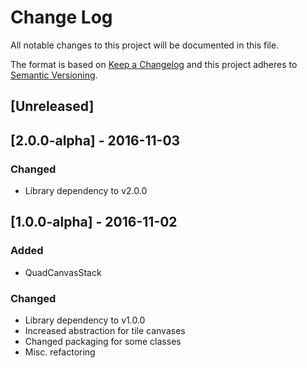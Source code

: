 # Change Log
All notable changes to this project will be documented in this file.

The format is based on [Keep a Changelog](http://keepachangelog.com/)
and this project adheres to [Semantic Versioning](http://semver.org/).

## [Unreleased]

## [2.0.0-alpha] - 2016-11-03
### Changed
- Library dependency to v2.0.0

## [1.0.0-alpha] - 2016-11-02
### Added
- QuadCanvasStack

### Changed
- Library dependency to v1.0.0
- Increased abstraction for tile canvases
- Changed packaging for some classes
- Misc. refactoring